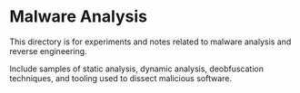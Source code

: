 # Malware Analysis

This directory is for experiments and notes related to malware analysis and reverse engineering.

Include samples of static analysis, dynamic analysis, deobfuscation techniques, and tooling used to dissect malicious software.
